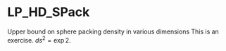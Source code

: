 # LP_HD_SPack
Upper bound on sphere packing density in various dimensions
This is an exercise. $ds^2 = \exp{2}$.
